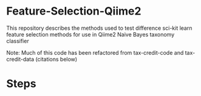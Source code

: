 # Feature-Selection-Qiime2

This repository describes the methods used to test difference sci-kit learn feature selection methods for use in Qiime2 Naive Bayes taxonomy classifier

Note: Much of this code has been refactored from tax-credit-code and tax-credit-data (citations below)

# Steps
